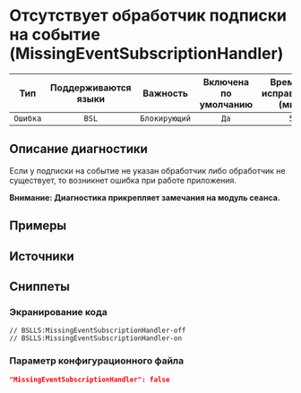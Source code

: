 # Отсутствует обработчик подписки на событие (MissingEventSubscriptionHandler)

|   Тип    |    Поддерживаются<br>языки    |   Важность    |    Включена<br>по умолчанию    |    Время на<br>исправление (мин)    |  Теги   |
|:--------:|:-----------------------------:|:-------------:|:------------------------------:|:-----------------------------------:|:-------:|
| `Ошибка` |             `BSL`             | `Блокирующий` |              `Да`              |                 `5`                 | `error` |

<!-- Блоки выше заполняются автоматически, не трогать -->
## Описание диагностики
<!-- Описание диагностики заполняется вручную. Необходимо понятным языком описать смысл и схему работу -->

Если у подписки на событие не указан обработчик либо обработчик не существует, то возникнет ошибка при работе приложения.

**Внимание: Диагностика прикрепляет замечания на модуль сеанса.**

## Примеры
<!-- В данном разделе приводятся примеры, на которые диагностика срабатывает, а также можно привести пример, как можно исправить ситуацию -->

## Источники
<!-- Необходимо указывать ссылки на все источники, из которых почерпнута информация для создания диагностики -->
<!-- Примеры источников

* Источник: [Стандарт: Тексты модулей](https://its.1c.ru/db/v8std#content:456:hdoc)
* Полезная информация: [Отказ от использования модальных окон](https://its.1c.ru/db/metod8dev#content:5272:hdoc)
* Источник: [Cognitive complexity, ver. 1.4](https://www.sonarsource.com/docs/CognitiveComplexity.pdf) -->

## Сниппеты

<!-- Блоки ниже заполняются автоматически, не трогать -->
### Экранирование кода

```bsl
// BSLLS:MissingEventSubscriptionHandler-off
// BSLLS:MissingEventSubscriptionHandler-on
```

### Параметр конфигурационного файла

```json
"MissingEventSubscriptionHandler": false
```
